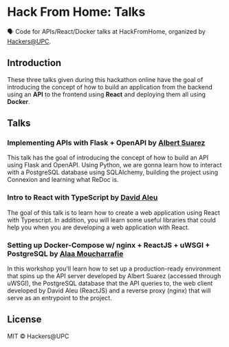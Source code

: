 # Hack From Home: Talks

🗣 Code for APIs/React/Docker talks at HackFromHome, organized by [Hackers@UPC](https://hackersatupc.org/).

## Introduction

These three talks given during this hackathon online have the goal of introducing the concept of how to build an application from the backend using an **API** to the frontend using **React** and deploying them all using **Docker**.

## Talks

### **Implementing APIs with Flask + OpenAPI** by [Albert Suarez](https://github.com/AlbertSuarez)

This talk has the goal of introducing the concept of how to build an API using Flask and OpenAPI. Using Python, we are gonna learn how to interact with a PostgreSQL database using SQLAlchemy, building the project using Connexion and learning what ReDoc is.

### **Intro to React with TypeScript** by [David Aleu](https://github.com/daleu)

The goal of this talk is to learn how to create a web application using React with Typescript. In addition, you will learn some useful libraries that could help you when you are developing a web application with React.

### **Setting up Docker-Compose w/ nginx + ReactJS + uWSGI + PostgreSQL** by [Alaa Moucharrafie](https://github.com/alaamouch)

In this workshop you'll learn how to set up a production-ready environment that spins up the API server developed by Albert Suarez (accessed through uWSGI), the PostgreSQL database that the API queries to, the web client developed by David Aleu (ReactJS) and a reverse proxy (nginx) that will serve as an entrypoint to the project.

## License

MIT © Hackers@UPC
